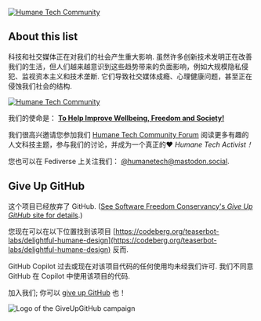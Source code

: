 <div class="github-widget" data-repo="humanetech-community/awesome-humane-tech"></div>


[![Humane Tech Community](https://raw.githubusercontent.com/humanetech-community/awesome-humane-tech/main/humanetech-tech-distraction.jpg)](https://community.humanetech.com)

## About this list

科技和社交媒体正在对我们的社会产生重大影响. 虽然许多创新技术发明正在改善我们的生活，但人们越来越意识到这些趋势带来的负面影响，例如大规模隐私侵犯、监视资本主义和技术垄断. 它们导致社交媒体成瘾、心理健康问题，甚至正在侵蚀我们社会的结构.

[![Humane Tech Community](https://raw.githubusercontent.com/humanetech-community/awesome-humane-tech/main/logo/humanetech-community-logo.svg?sanitize=true)](https://humanetech.community)

我们的使命是： [**To Help Improve Wellbeing, Freedom and Society!**](https://community.humanetech.com/t/3322) 

我们很高兴邀请您参加我们 [Humane Tech Community Forum](https://community.humanetech.com) 阅读更多有趣的人文科技主题，参与我们的讨论，并成为一个真正的:heart: _Humane Tech Activist！_

您也可以在 Fediverse 上关注我们： [@humanetech@mastodon.social](https://mastodon.social/@humanetech).

## Give Up GitHub

这个项目已经放弃了 GitHub.  ([See Software Freedom Conservancy's *Give Up  GitHub* site for details](https://GiveUpGitHub.org).)

您现在可以在以下位置找到该项目 [https://codeberg.org/teaserbot-labs/delightful-humane-design](https://codeberg.org/teaserbot-labs/delightful-humane-design) 反而.

 GitHub Copilot 过去或现在对该项目代码的任何使用均未经我们许可. 我们不同意 GitHub 在 Copilot 中使用该项目的代码.

加入我们; 你可以 [give up GitHub](https://GiveUpGitHub.org) 也！

![Logo of the GiveUpGitHub campaign](https://sfconservancy.org/img/GiveUpGitHub.png)

